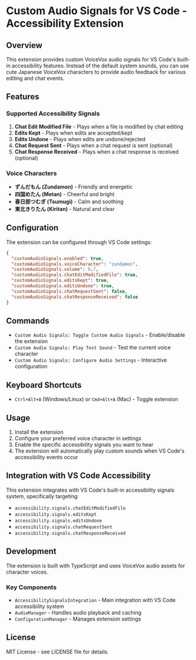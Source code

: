 # Custom Audio Signals for VS Code - Accessibility Extension

## Overview

This extension provides custom VoiceVox audio signals for VS Code's built-in accessibility features. Instead of the default system sounds, you can use cute Japanese VoiceVox characters to provide audio feedback for various editing and chat events.

## Features

### Supported Accessibility Signals

1. **Chat Edit Modified File** - Plays when a file is modified by chat editing
2. **Edits Kept** - Plays when edits are accepted/kept
3. **Edits Undone** - Plays when edits are undone/rejected
4. **Chat Request Sent** - Plays when a chat request is sent (optional)
5. **Chat Response Received** - Plays when a chat response is received (optional)

### Voice Characters

- **ずんだもん (Zundamon)** - Friendly and energetic
- **四国めたん (Metan)** - Cheerful and bright
- **春日部つむぎ (Tsumugi)** - Calm and soothing
- **東北きりたん (Kiritan)** - Natural and clear

## Configuration

The extension can be configured through VS Code settings:

```json
{
  "customAudioSignals.enabled": true,
  "customAudioSignals.voiceCharacter": "zundamon",
  "customAudioSignals.volume": 0.7,
  "customAudioSignals.chatEditModifiedFile": true,
  "customAudioSignals.editsKept": true,
  "customAudioSignals.editsUndone": true,
  "customAudioSignals.chatRequestSent": false,
  "customAudioSignals.chatResponseReceived": false
}
```

## Commands

- `Custom Audio Signals: Toggle Custom Audio Signals` - Enable/disable the extension
- `Custom Audio Signals: Play Test Sound` - Test the current voice character
- `Custom Audio Signals: Configure Audio Settings` - Interactive configuration

## Keyboard Shortcuts

- `Ctrl+Alt+A` (Windows/Linux) or `Cmd+Alt+A` (Mac) - Toggle extension

## Usage

1. Install the extension
2. Configure your preferred voice character in settings
3. Enable the specific accessibility signals you want to hear
4. The extension will automatically play custom sounds when VS Code's accessibility events occur

## Integration with VS Code Accessibility

This extension integrates with VS Code's built-in accessibility signals system, specifically targeting:

- `accessibility.signals.chatEditModifiedFile`
- `accessibility.signals.editsKept`
- `accessibility.signals.editsUndone`
- `accessibility.signals.chatRequestSent`
- `accessibility.signals.chatResponseReceived`

## Development

The extension is built with TypeScript and uses VoiceVox audio assets for character voices.

### Key Components

- `AccessibilitySignalsIntegration` - Main integration with VS Code accessibility system
- `AudioManager` - Handles audio playback and caching
- `ConfigurationManager` - Manages extension settings

## License

MIT License - see LICENSE file for details.
